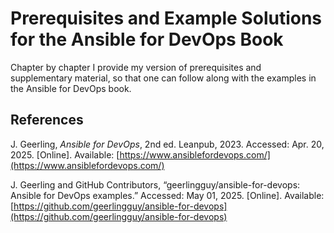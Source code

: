 # Prerequisites and Example Solutions for the Ansible for DevOps Book

Chapter by chapter I provide my version of prerequisites and supplementary
material, so that one can follow along with the examples in the Ansible for
DevOps book.

## References

J. Geerling, _Ansible for DevOps_, 2nd ed. Leanpub, 2023. Accessed: Apr. 20,
2025. [Online].
Available: [https://www.ansiblefordevops.com/](https://www.ansiblefordevops.com/)

J. Geerling and GitHub Contributors, “geerlingguy/ansible-for-devops: Ansible for DevOps examples.”
Accessed: May 01, 2025. [Online].
Available: [https://github.com/geerlingguy/ansible-for-devops](https://github.com/geerlingguy/ansible-for-devops)
